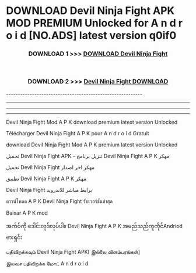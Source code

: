 # DOWNLOAD Devil Ninja Fight APK MOD PREMIUM Unlocked for A n d r o i d [NO.ADS] latest version q0if0 



<div align="center">

<h3>DOWNLOAD 1 >>> <a href="https://getmod2.web.app/?judul=Devil Ninja Fight">DOWNLOAD Devil Ninja Fight</a></h3><br>

<h3>DOWNLOAD 2 >>> <a href="https://getmod2.web.app/?judul=Devil Ninja Fight">Devil Ninja Fight DOWNLOAD </a></h3>

</div>
----------------------------------------------------------

----------------------------------------------------------

----------------------------------------------------------

----------------------------------------------------------

Devil Ninja Fight Mod A P K download premium latest version Unlocked

Télécharger Devil Ninja Fight A P K pour A n d r o i d Gratuit

download Devil Ninja Fight Mod A P K premium latest version Unlocked

تحميل Devil Ninja Fight APK - تنزيل برنامج Devil Ninja Fight A P K مهكر

تحميل Devil Ninja Fight مهكر اخر اصدار

تطبيق Devil Ninja Fight A P K مهكر

Devil Ninja Fight برابط مباشر للاندرويد

ดาวน์โหลด A P K Devil Ninja Fight รับเวอร์ชันล่าสุด

Baixar A P K mod

အက်ပ်ကို ဒေါင်းလုဒ်လုပ်ပါ။ Devil Ninja Fight A P K အမည်သည်ကူကိုင်Andriod ဗားရှင်း

பதிவிறக்கவும் Devil Ninja Fight APK[ இல்லை விளம்பரங்கள்] 
 
இலவச பதிவிறக்க மோட் A n d r o i d



